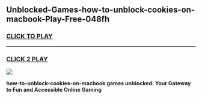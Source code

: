 
## Unblocked-Games-how-to-unblock-cookies-on-macbook-Play-Free-048fh
<h3>
<a href="https://premium76.site?title=how-to-unblock-cookies-on-macbook&ref=20M">CLICK TO PLAY</a></h3>
<hr>

<h3>
<a href="https://premium76.site?title=how-to-unblock-cookies-on-macbook&ref=20M">CLICK 2 PLAY</a>
  
</h3>

<a href="https://premium76.site?title=how-to-unblock-cookies-on-macbook&ref=19M"><img src="https://clearcache.store/games.png"></a>


**how-to-unblock-cookies-on-macbook games unblocked: Your Gateway to Fun and Accessible Online Gaming**
